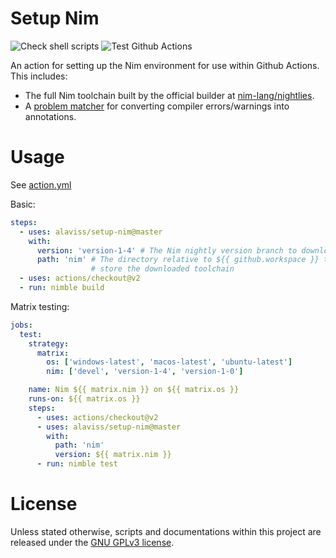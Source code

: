 # Setup Nim

![Check shell scripts](https://github.com/alaviss/setup-nim/workflows/Check%20shell%20scripts/badge.svg)
![Test Github Actions](https://github.com/alaviss/setup-nim/workflows/Test%20Github%20Actions/badge.svg)

An action for setting up the Nim environment for use within Github Actions.
This includes:

- The full Nim toolchain built by the official builder at
  [nim-lang/nightlies](https://github.com/nim-lang/nightlies).
- A [problem matcher](https://github.com/actions/toolkit/blob/master/docs/problem-matchers.md)
  for converting compiler errors/warnings into annotations.

# Usage

See [action.yml](action.yml)

Basic:

```yaml
steps:
  - uses: alaviss/setup-nim@master
    with:
      version: 'version-1-4' # The Nim nightly version branch to download
      path: 'nim' # The directory relative to ${{ github.workspace }} to
                  # store the downloaded toolchain
  - uses: actions/checkout@v2
  - run: nimble build
```

Matrix testing:

```yaml
jobs:
  test:
    strategy:
      matrix:
        os: ['windows-latest', 'macos-latest', 'ubuntu-latest']
        nim: ['devel', 'version-1-4', 'version-1-0']

    name: Nim ${{ matrix.nim }} on ${{ matrix.os }}
    runs-on: ${{ matrix.os }}
    steps:
      - uses: actions/checkout@v2
      - uses: alaviss/setup-nim@master
        with:
          path: 'nim'
          version: ${{ matrix.nim }}
      - run: nimble test
```

# License

Unless stated otherwise, scripts and documentations within this project are
released under the [GNU GPLv3 license](license.txt).
